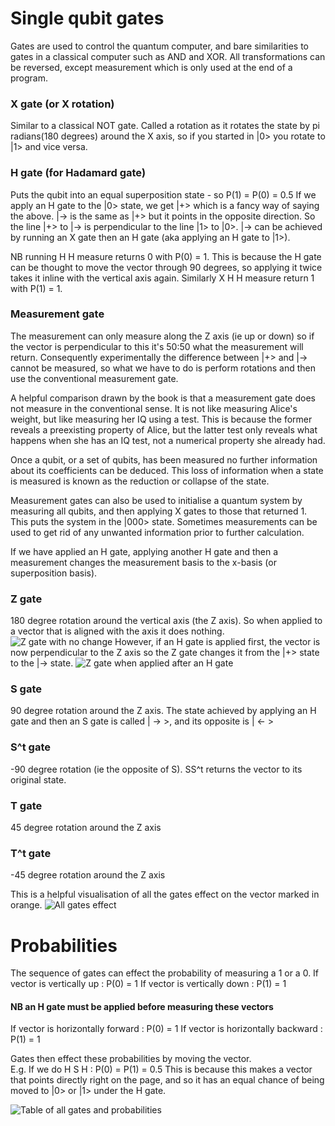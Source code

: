 # Single qubit gates
Gates are used to control the quantum computer, and bare similarities to gates in a classical computer such as AND and XOR. All transformations can be reversed, except measurement which is only used at the end of a program.

### X gate (or X rotation)
Similar to a classical NOT gate. Called a rotation as it rotates the state by pi radians(180 degrees) around the X axis, so if you started in |0> you rotate to |1> and vice versa.

### H gate (for Hadamard gate)
Puts the qubit into an equal superposition state - so P(1) = P(0) = 0.5
If we apply an H gate to the |0> state, we get |+> which is a fancy way of saying the above. |-> is the same as |+> but it points in the opposite direction. So the line |+> to |-> is perpendicular to the line |1> to |0>. |-> can be achieved by running an X gate then an H gate (aka applying an H gate to |1>).

NB running H H measure returns 0 with P(0) = 1. This is because the H gate can be thought to move the vector through 90 degrees, so applying it twice takes it inline with the vertical axis again. Similarly X H H measure return 1 with P(1) = 1.


### Measurement gate
The measurement can only measure along the Z axis (ie up or down) so if the vector is perpendicular to this it's 50:50 what the measurement will return. Consequently experimentally the difference between |+> and |-> cannot be measured, so what we have to do is perform rotations and then use the conventional measurement gate.

A helpful comparison drawn by the book is that a measurement gate does not measure in the conventional sense. It is not like measuring Alice's weight, but like measuring her IQ using a test. This is because the former reveals a preexisting property of Alice, but the latter test only reveals what happens when she has an IQ test, not a numerical property she already had.

Once a qubit, or a set of qubits, has been measured no further information about its coefficients can be deduced. This loss of information when a state is measured is known as the reduction or collapse of the state.

Measurement gates can also be used to initialise a quantum system by measuring all qubits, and then applying X gates to those that returned 1. This puts the system in the |000> state. Sometimes measurements can be used to get rid of any unwanted information prior to further calculation.

If we have applied an H gate, applying another H gate and then a measurement changes the measurement basis to the x-basis (or superposition basis).

### Z gate
180 degree rotation around the vertical axis (the Z axis).
So when applied to a vector that is aligned with the axis it does nothing.
![Z gate with no change](https://dal.objectstorage.open.softlayer.com/v1/AUTH_039c3bf6e6e54d76b8e66152e2f87877/images-classroom/blocksphere-4-3-1o7ta37ydp0dg3nmi.png)
However, if an H gate is applied first, the vector is now perpendicular to the Z axis so the Z gate changes it from the |+> state to the |-> state.
![Z gate when applied after an H gate](https://dal.objectstorage.open.softlayer.com/v1/AUTH_039c3bf6e6e54d76b8e66152e2f87877/images-classroom/h-z-gatepk7ti2a9u9emte29.png)

### S gate
90 degree rotation around the Z axis. The state achieved by applying an H gate and then an S gate is called | -> >, and its opposite is | <- >

### S^t gate
-90 degree rotation (ie the opposite of S). SS^t returns the vector to its original state.

### T gate
45 degree rotation around the Z axis

### T^t gate
-45 degree rotation around the Z axis

This is a helpful visualisation of all the gates effect on the vector marked in orange.
![All gates effect](https://dal.objectstorage.open.softlayer.com/v1/AUTH_039c3bf6e6e54d76b8e66152e2f87877/images-classroom/4-163ijhyer00ktn8kt9.png)


# Probabilities
The sequence of gates can effect the probability of measuring a 1 or a 0.
If vector is vertically up : P(0) = 1
If vector is vertically down : P(1) = 1
#### NB an H gate must be applied before measuring these vectors
If vector is horizontally forward : P(0) = 1
If vector is horizontally backward : P(1) = 1

Gates then effect these probabilities by moving the vector.\
E.g.
  If we do H S H : P(0) = P(1) = 0.5
  This is because this makes a vector that points directly right on the page, and so it has an equal chance of being moved to |0> or |1> under the H gate.


![Table of all gates and probabilities](https://dal.objectstorage.open.softlayer.com/v1/AUTH_039c3bf6e6e54d76b8e66152e2f87877/images-classroom/rotation-tabletkaljcjy6869a4i.png)
